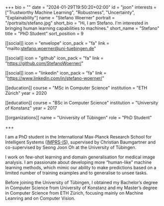 +++
bio = ""
date = "2024-01-29T19:50:20+02:00"
id = "joon"
interests = ["Trustworthy Machine Learning", "Robustness", "Uncertainty", "Explainability"]
name = "Stefano Woerner"
portrait = "/portraits/stefano.jpg"
short_bio = "Hi, I am Stefano. I'm interested in bringing human learning capabilities to machines."
short_name = "Stefano"
title = "PhD Student"
sort_position = 9

[[social]]
    icon = "envelope"
    icon_pack = "fa"
    link = "mailto:stefano.woerner@uni-tuebingen.de"

[[social]]
    icon = "github"
    icon_pack = "fa"
    link = "https://github.com/StefanoWoerner/"

[[social]]
    icon = "linkedin"
    icon_pack = "fa"
    link = "https://www.linkedin.com/in/stefano-woerner/"

[[education]]
    course = "MSc in Computer Science"
    institution = "ETH Zürich"
    year = 2020

[[education]]
    course = "BSc in Computer Science"
    institution = "University of Konstanz"
    year = 2017

[[organizations]]
    name = "University of Tübingen"
    role = "PhD Student"

+++

I am a PhD student in the International Max-Planck Research School for Intelligent Systems ([IMPRS-IS](https://imprs.is.mpg.de/)), supervised by Christian Baumgartner and co-supervised by Seong Joon Oh at the University of Tübingen.

I work on few-shot learning and domain generalisation for medical image analysis. I am passionate about developing more “human-like” machine learning methods, which mimic our ability to make predictions based on a limited number of training examples and to generalise to unsee tasks.

Before joining the University of Tübingen, I obtained my Bachelor’s degree in Computer Science from University of Konstanz and my Master’s degree in Computer Science from ETH Zürich, focusing mainly on Machine Leanring and on Computer Vision.
